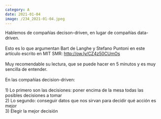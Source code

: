 ```yaml
--- 
category: A 
date: 2021-01-04 
image: /234_2021-01-04.jpeg 
--- 
```


Hablemos de compañías decison-driven, en lugar de compañías data-driven.<br><br>Esto es lo que argumentan Bart de Langhe y Stefano Puntoni  en este artículo escrito en MIT SMR: http://ow.ly/CZ4z50CUmOs<br><br>Muy recomendable su lectura, que se puede hacer en 5 minutos y es muy sencilla de entender.  <br><br>En las compañías decision-driven:<br><br>1) Lo primero son las decisiones: poner encima de la mesa todas las posibles decisiones a tomar<br>2) Lo segundo: conseguir datos que nos sirvan para decidir qué acción es mejor<br>3) Elegir la mejor decisión
